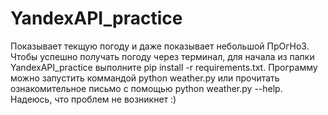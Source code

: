 # YandexAPI_practice
Показывает текщую погоду и даже показывает небольшой ПрОгНоЗ.
Чтобы успешно получать погоду через терминал, для начала из папки YandexAPI_practice выполните pip install -r requirements.txt.
Программу можно запустить коммандой python weather.py или прочитать ознакомительное письмо с помощью python weather.py --help. 
Надеюсь, что проблем не возникнет :)
